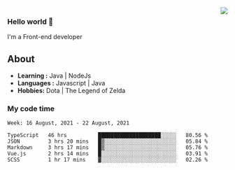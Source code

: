 <img align='right' src="https://github-readme-stats.vercel.app/api?username=jumodada&show_icons=true&theme=vue">

### Hello world 👋

I'm a Front-end developer 
    
## About
-  **Learning :** Java | NodeJs
-  **Languages :** Javascript | Java
-  **Hobbies:** Dota | The Legend of Zelda

### My code time

<!--START_SECTION:waka-->
```text
Week: 16 August, 2021 - 22 August, 2021

TypeScript   46 hrs          ████████████████████░░░░░   80.56 % 
JSON         3 hrs 20 mins   █▒░░░░░░░░░░░░░░░░░░░░░░░   05.84 % 
Markdown     3 hrs 17 mins   █▒░░░░░░░░░░░░░░░░░░░░░░░   05.76 % 
Vue.js       2 hrs 14 mins   █░░░░░░░░░░░░░░░░░░░░░░░░   03.91 % 
SCSS         1 hr 17 mins    ▓░░░░░░░░░░░░░░░░░░░░░░░░   02.26 % 
```
<!--END_SECTION:waka-->
